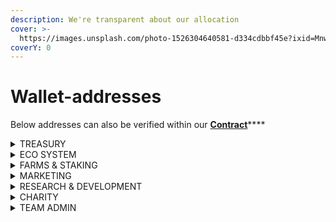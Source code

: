 ```yaml
---
description: We're transparent about our allocation
cover: >-
  https://images.unsplash.com/photo-1526304640581-d334cdbbf45e?ixid=MnwxMjA3fDB8MHxwaG90by1wYWdlfHx8fGVufDB8fHx8&ixlib=rb-1.2.1&auto=format&fit=crop&w=2970&q=80
coverY: 0
---
```


# Wallet-addresses

Below addresses can also be verified within our [**Contract**](https://bscscan.com/token/0x84Fd7CC4Cd689fC021eE3D00759B6D255269D538#readContract)****

<details>

<summary>TREASURY</summary>

****[**0xb831468cc2e05b892d0a2f87314df319a404eb3f**](https://bscscan.com/token/0x84Fd7CC4Cd689fC021eE3D00759B6D255269D538?a=0xb831468cc2e05b892d0a2f87314df319a404eb3f)****

</details>

<details>

<summary>ECO SYSTEM</summary>

[**0xb2235bb4eea95be069a8db995ca821bda1cb99e8**](https://bscscan.com/token/0x84Fd7CC4Cd689fC021eE3D00759B6D255269D538?a=0xb2235bb4eea95be069a8db995ca821bda1cb99e8)****

</details>

<details>

<summary>FARMS &#x26; STAKING</summary>

****[**0x6c4511688ab3619a93f5fd031e9621aa203eaaf9**](https://bscscan.com/address/0x6c4511688ab3619a93f5fd031e9621aa203eaaf9)****

</details>

<details>

<summary>MARKETING</summary>

****[**0x6a8c2882aaccb5eaee058ec3bd3c96072c16f426**](https://bscscan.com/token/0x84Fd7CC4Cd689fC021eE3D00759B6D255269D538?a=0x6a8c2882aaccb5eaee058ec3bd3c96072c16f426)****

</details>

<details>

<summary>RESEARCH &#x26; DEVELOPMENT</summary>

****[**0x94ec028c085a5bec18c75916896311a586fc95fd**](https://bscscan.com/token/0x84Fd7CC4Cd689fC021eE3D00759B6D255269D538?a=0x94ec028c085a5bec18c75916896311a586fc95fd)****

</details>

<details>

<summary>CHARITY</summary>

****[**0x2081e47b8ccbe3b3180b34b37ec33ee71be10669**](https://bscscan.com/token/0x84Fd7CC4Cd689fC021eE3D00759B6D255269D538?a=0x2081e47b8ccbe3b3180b34b37ec33ee71be10669)****

</details>

<details>

<summary>TEAM ADMIN</summary>

****[**0x3eda8adee9d8a2bf61717f36bc5ca5429ffa09c3**](https://bscscan.com/token/0x84Fd7CC4Cd689fC021eE3D00759B6D255269D538?a=0x3eda8adee9d8a2bf61717f36bc5ca5429ffa09c3)****

</details>
